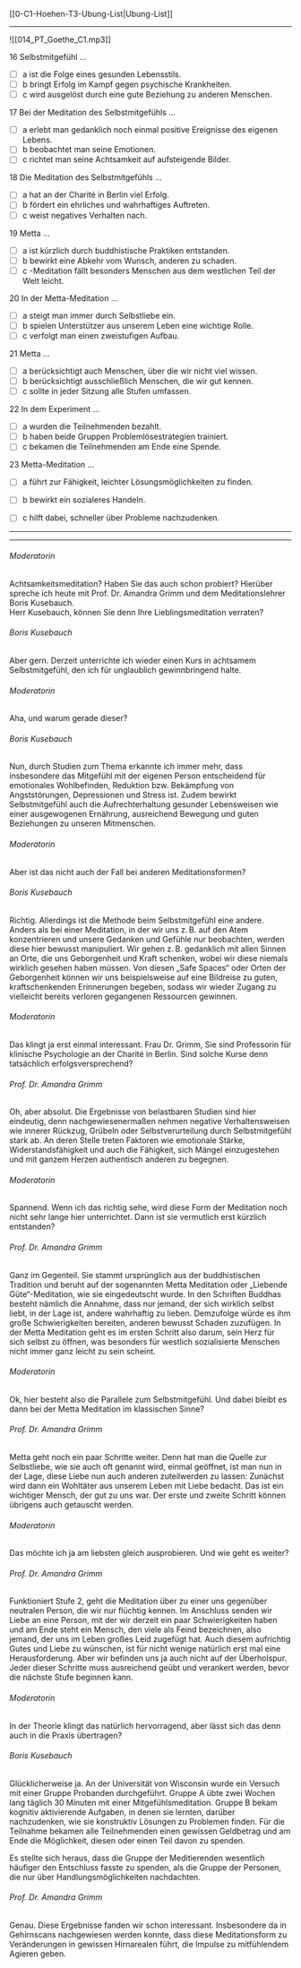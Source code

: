 [[0-C1-Hoehen-T3-Ubung-List|Ubung-List]]

---

![[014_PT_Goethe_C1.mp3]]

16 Selbstmitgefühl ...  
- [ ] a ist die Folge eines gesunden Lebensstils.  
- [ ] b bringt Erfolg im Kampf gegen psychische Krankheiten.  
- [ ] c wird ausgelöst durch eine gute Beziehung zu anderen Menschen.  

17 Bei der Meditation des Selbstmitgefühls ...  
- [ ] a erlebt man gedanklich noch einmal positive Ereignisse des eigenen Lebens.  
- [ ] b beobachtet man seine Emotionen.  
- [ ] c richtet man seine Achtsamkeit auf aufsteigende Bilder.  

18 Die Meditation des Selbstmitgefühls ...  
- [ ] a hat an der Charité in Berlin viel Erfolg.  
- [ ] b fördert ein ehrliches und wahrhaftiges Auftreten.  
- [ ] c weist negatives Verhalten nach.  

19 Metta ...  
- [ ] a ist kürzlich durch buddhistische Praktiken entstanden.  
- [ ] b bewirkt eine Abkehr vom Wunsch, anderen zu schaden.  
- [ ] c -Meditation fällt besonders Menschen aus dem westlichen Teil der Welt leicht.  

20 In der Metta-Meditation ...  
- [ ] a steigt man immer durch Selbstliebe ein.  
- [ ] b spielen Unterstützer aus unserem Leben eine wichtige Rolle.  
- [ ] c verfolgt man einen zweistufigen Aufbau.  

21 Metta ...  
- [ ] a berücksichtigt auch Menschen, über die wir nicht viel wissen.  
- [ ] b berücksichtigt ausschließlich Menschen, die wir gut kennen.  
- [ ] c sollte in jeder Sitzung alle Stufen umfassen.  

22 In dem Experiment ...  
- [ ] a wurden die Teilnehmenden bezahlt.  
- [ ] b haben beide Gruppen Problemlösestrategien trainiert.  
- [ ] c bekamen die Teilnehmenden am Ende eine Spende.  

23 Metta-Meditation ...  
- [ ] a führt zur Fähigkeit, leichter Lösungsmöglichkeiten zu finden.  
- [ ] b bewirkt ein sozialeres Handeln.  
- [ ] c hilft dabei, schneller über Probleme nachzudenken.  


---
---

###### Moderatorin
Achtsamkeitsmeditation? Haben Sie das auch schon probiert? Hierüber spreche ich heute mit Prof. Dr. Amandra Grimm und dem Meditationslehrer Boris Kusebauch.  
Herr Kusebauch, können Sie denn Ihre Lieblingsmeditation verraten?

###### Boris Kusebauch
Aber gern. Derzeit unterrichte ich wieder einen Kurs in achtsamem Selbstmitgefühl, den ich für unglaublich gewinnbringend halte.

###### Moderatorin
Aha, und warum gerade dieser?

###### Boris Kusebauch
Nun, durch Studien zum Thema erkannte ich immer mehr, dass insbesondere das Mitgefühl mit der eigenen Person entscheidend für emotionales Wohlbefinden, Reduktion bzw. Bekämpfung von Angststörungen, Depressionen und Stress ist. Zudem bewirkt Selbstmitgefühl auch die Aufrechterhaltung gesunder Lebensweisen wie einer ausgewogenen Ernährung, ausreichend Bewegung und guten Beziehungen zu unseren Mitmenschen.

###### Moderatorin
Aber ist das nicht auch der Fall bei anderen Meditationsformen?

###### Boris Kusebauch
Richtig. Allerdings ist die Methode beim Selbstmitgefühl eine andere. Anders als bei einer Meditation, in der wir uns z. B. auf den Atem konzentrieren und unsere Gedanken und Gefühle nur beobachten, werden diese hier bewusst manipuliert. Wir gehen z. B. gedanklich mit allen Sinnen an Orte, die uns Geborgenheit und Kraft schenken, wobei wir diese niemals wirklich gesehen haben müssen. Von diesen „Safe Spaces“ oder Orten der Geborgenheit können wir uns beispielsweise auf eine Bildreise zu guten, kraftschenkenden Erinnerungen begeben, sodass wir wieder Zugang zu vielleicht bereits verloren gegangenen Ressourcen gewinnen.

###### Moderatorin
Das klingt ja erst einmal interessant. Frau Dr. Grimm, Sie sind Professorin für klinische Psychologie an der Charité in Berlin. Sind solche Kurse denn tatsächlich erfolgsversprechend?

###### Prof. Dr. Amandra Grimm
Oh, aber absolut. Die Ergebnisse von belastbaren Studien sind hier eindeutig, denn nachgewiesenermaßen nehmen negative Verhaltensweisen wie innerer Rückzug, Grübeln oder Selbstverurteilung durch Selbstmitgefühl stark ab. An deren Stelle treten Faktoren wie emotionale Stärke, Widerstandsfähigkeit und auch die Fähigkeit, sich Mängel einzugestehen und mit ganzem Herzen authentisch anderen zu begegnen.

###### Moderatorin
Spannend. Wenn ich das richtig sehe, wird diese Form der Meditation noch nicht sehr lange hier unterrichtet. Dann ist sie vermutlich erst kürzlich entstanden?

###### Prof. Dr. Amandra Grimm
Ganz im Gegenteil. Sie stammt ursprünglich aus der buddhistischen Tradition und beruht auf der sogenannten Metta Meditation oder „Liebende Güte“-Meditation, wie sie eingedeutscht wurde. In den Schriften Buddhas besteht nämlich die Annahme, dass nur jemand, der sich wirklich selbst liebt, in der Lage ist, andere wahrhaftig zu lieben. Demzufolge würde es ihm große Schwierigkeiten bereiten, anderen bewusst Schaden zuzufügen. In der Metta Meditation geht es im ersten Schritt also darum, sein Herz für sich selbst zu öffnen, was besonders für westlich sozialisierte Menschen nicht immer ganz leicht zu sein scheint.

###### Moderatorin
Ok, hier besteht also die Parallele zum Selbstmitgefühl. Und dabei bleibt es dann bei der Metta Meditation im klassischen Sinne?

###### Prof. Dr. Amandra Grimm
Metta geht noch ein paar Schritte weiter. Denn hat man die Quelle zur Selbstliebe, wie sie auch oft genannt wird, einmal geöffnet, ist man nun in der Lage, diese Liebe nun auch anderen zuteilwerden zu lassen: Zunächst wird dann ein Wohltäter aus unserem Leben mit Liebe bedacht. Das ist ein wichtiger Mensch, der gut zu uns war. Der erste und zweite Schritt können übrigens auch getauscht werden.

###### Moderatorin
Das möchte ich ja am liebsten gleich ausprobieren. Und wie geht es weiter?

###### Prof. Dr. Amandra Grimm
Funktioniert Stufe 2, geht die Meditation über zu einer uns gegenüber neutralen Person, die wir nur flüchtig kennen. Im Anschluss senden wir Liebe an eine Person, mit der wir derzeit ein paar Schwierigkeiten haben und am Ende steht ein Mensch, den viele als Feind bezeichnen, also jemand, der uns im Leben großes Leid zugefügt hat. Auch diesem aufrichtig Gutes und Liebe zu wünschen, ist für nicht wenige natürlich erst mal eine Herausforderung. Aber wir befinden uns ja auch nicht auf der Überholspur. Jeder dieser Schritte muss ausreichend geübt und verankert werden, bevor die nächste Stufe beginnen kann.

###### Moderatorin
In der Theorie klingt das natürlich hervorragend, aber lässt sich das denn auch in die Praxis übertragen?

###### Boris Kusebauch
Glücklicherweise ja. An der Universität von Wisconsin wurde ein Versuch mit einer Gruppe Probanden durchgeführt. Gruppe A übte zwei Wochen lang täglich 30 Minuten mit einer Mitgefühlsmeditation. Gruppe B bekam kognitiv aktivierende Aufgaben, in denen sie lernten, darüber nachzudenken, wie sie konstruktiv Lösungen zu Problemen finden. Für die Teilnahme bekamen alle Teilnehmenden einen gewissen Geldbetrag und am Ende die Möglichkeit, diesen oder einen Teil davon zu spenden.

Es stellte sich heraus, dass die Gruppe der Meditierenden wesentlich häufiger den Entschluss fasste zu spenden, als die Gruppe der Personen, die nur über Handlungsmöglichkeiten nachdachten.

###### Prof. Dr. Amandra Grimm
Genau. Diese Ergebnisse fanden wir schon interessant. Insbesondere da in Gehirnscans nachgewiesen werden konnte, dass diese Meditationsform zu Veränderungen in gewissen Hirnarealen führt, die Impulse zu mitfühlendem Agieren geben.